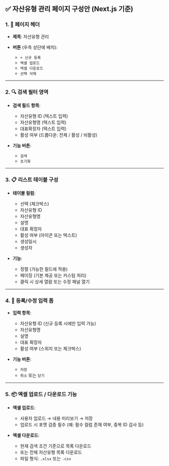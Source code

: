 ## ✅ 자산유형 관리 페이지 구성안 (Next.js 기준)

### 1. 🧩 페이지 헤더

* **제목**: 자산유형 관리
* **버튼** (우측 상단에 배치):

  * `+ 신규 등록`
  * `엑셀 업로드`
  * `엑셀 다운로드`
  * `선택 삭제`

---

### 2. 🔍 검색 필터 영역

* **검색 필드 항목**:

  * 자산유형 ID (텍스트 입력)
  * 자산유형명 (텍스트 입력)
  * 대표확장자 (텍스트 입력)
  * 활성 여부 (드롭다운: 전체 / 활성 / 비활성)
* **기능 버튼**:

  * `검색`
  * `초기화`

---

### 3. 📋 리스트 테이블 구성

* **테이블 컬럼**:

  * 선택 (체크박스)
  * 자산유형 ID
  * 자산유형명
  * 설명
  * 대표 확장자
  * 활성 여부 (아이콘 또는 텍스트)
  * 생성일시
  * 생성자
* **기능**:

  * 정렬 (가능한 필드에 적용)
  * 페이징 (기본 제공 또는 커스텀 처리)
  * 클릭 시 상세 열람 또는 수정 패널 열기

---

### 4. 📝 등록/수정 입력 폼

* **입력 항목**:

  * 자산유형 ID (신규 등록 시에만 입력 가능)
  * 자산유형명
  * 설명
  * 대표 확장자
  * 활성 여부 (스위치 또는 체크박스)
* **기능 버튼**:

  * `저장`
  * `취소` 또는 `닫기`

---

### 5. 📦 엑셀 업로드 / 다운로드 기능

* **엑셀 업로드**:

  * 사용자 업로드 → 내용 미리보기 → 저장
  * 업로드 시 포맷 검증 필수 (예: 필수 컬럼 존재 여부, 중복 ID 검사 등)
* **엑셀 다운로드**:

  * 현재 검색 조건 기준으로 목록 다운로드
  * 또는 전체 자산유형 목록 다운로드
  * 파일 형식: `.xlsx` 또는 `.csv`
